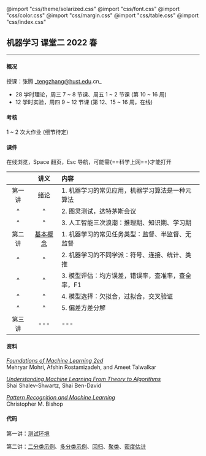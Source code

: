@import "css/theme/solarized.css"
@import "css/font.css"
@import "css/color.css"
@import "css/margin.css"
@import "css/table.css"
@import "css/index.css"

## 机器学习 课堂二 2022 春

---

#### 概况

授课：张腾 _tengzhang@hust.edu.cn_

- 28 学时理论，周三 7 ~ 8 节课、周五 1 ~ 2 节课 (第 10 ~ 16 周)
- 12 学时实验，周四 9 ~ 12 节课 (第 12、15 ~ 16 周，在线)

#### 考核

1 ~ 2 次大作业 (细节待定)

#### 课件

在线浏览，Space 翻页，Esc 导航，可能需{==科学上网==}才能打开

<div class="threelines outline tr-hover" markdown=1>

|        |            讲义            | 内容                                              |
| :----: | :------------------------: | :------------------------------------------------ |
| 第一讲 |   [绪论](slides/01.html)   | 1. 机器学习的常见应用，机器学习算法是一种元算法   |
|   ^    |             ^              | 2. 图灵测试，达特茅斯会议                         |
|   ^    |             ^              | 3. 人工智能三次浪潮：推理期、知识期、学习期       |
| 第二讲 | [基本概念](slides/02.html) | 1. 机器学习的常见任务类型：监督、半监督、无监督   |
|   ^    |             ^              | 2. 机器学习的不同学派：符号、连接、统计、类推     |
|   ^    |             ^              | 3. 模型评估：均方误差，错误率，查准率，查全率，F1 |
|   ^    |             ^              | 4. 模型选择：欠拟合，过拟合，交叉验证             |
|   ^    |             ^              | 5. 偏差方差分解                                   |
| 第三讲 |            ---             | ---                                               |

</div>

#### 资料

[_Foundations of Machine Learning 2ed_](book/Foundations%20of%20Machine%20Learning%202ed%20-%20Mehryar%20Mohri%2C%20Afshin%20Rostamizadeh%2C%20and%20Ameet%20Talwalkar.pdf) <br>Mehryar Mohri, Afshin Rostamizadeh, and Ameet Talwalkar

[_Understanding Machine Learning From Theory to Algorithms_](book/Understanding%20Machine%20Learning%20From%20Theory%20to%20Algorithms%20-%20Shai%20Shalev-Shwartz%2C%20Shai%20Ben-David.pdf) <br>Shai Shalev-Shwartz, Shai Ben-David

[_Pattern Recognition and Machine Learning_](book/Pattern%20Recognition%20and%20Machine%20Learning%20-%20Christopher%20M.%20Bishop.pdf) <br>Christopher M. Bishop

#### 代码

第一讲：[测试环境](python/demo.ipynb)

第二讲：[二分类示例](python/binary-classif.ipynb)、[多分类示例](python/multi-classif.ipynb)、[回归](python/regression.py)、[聚类](python/clustering.ipynb)、[密度估计](python/density-estimation.ipynb)
